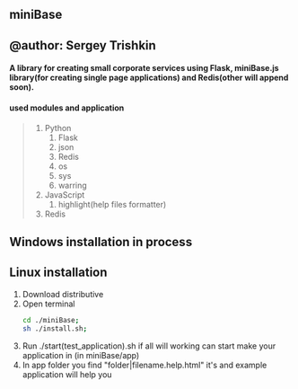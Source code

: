 ## miniBase
## @author: Sergey Trishkin

#### A library for creating small corporate services using Flask, miniBase.js library(for creating single page applications) and Redis(other will append soon).

#### used modules and application
>1. Python
>    1. Flask
>    2. json
>    3. Redis
>    4. os
>    5. sys
>    6. warring
>2. JavaScript
>    1. highlight(help files formatter)
>3. Redis

## Windows installation in process

## Linux installation
1. Download distributive
2. Open terminal
	```bash
	cd ./miniBase;
	sh ./install.sh;
	```
3. Run ./start(test_application).sh if all will working can start make your application in (in miniBase/app)
4. In app folder you find "folder|filename.help.html" it's and example application will help you